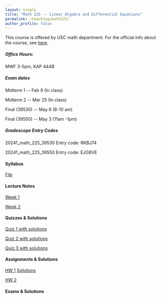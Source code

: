 ```yaml
---
layout: single
title: "Math 225 -- Linear Algebra and Differential Equations"
permalink: /teaching/math225/
author_profile: false
---
```


This course is offered by USC math department. For the official info about the course, see [here](https://dornsife.usc.edu/mathematics/math-225-linear-algebra-and-linear-differential-equations/).

##### Office Hours: 
MWF 3-5pm, KAP 444B

##### Exam dates
Midterm 1 -- Feb 9 (In class)

Midterm 2 -- Mar 25 (In class)

Final (39530) -- May 6 (8-10 am)

Final (39550) -- May 3 (11am -1pm)

##### Gradescope Entry Codes

20241_math_225_39530 Entry code: RKBJ74

20241_math_225_39550 Entry code: EJG8VE

#### Syllabus

[File](https://elifuskuplu.github.io/files/syllabus.pdf)

#### Lecture Notes

[Week 1](https://elifuskuplu.github.io/files/Week1.pdf)

[Week 2](https://elifuskuplu.github.io/files/Week2.pdf)

#### Quizzes & Solutions

[Quiz 1 with solutions](https://elifuskuplu.github.io/files/Quiz1_afternoon_session.pdf)

[Quiz 2 with solutions](https://elifuskuplu.github.io/files/Quiz2_morning_session.pdf)

[Quiz 3 with solutions](https://elifuskuplu.github.io/files/Quiz3_morning_session.pdf)

#### Assignments & Solutions

[HW 1](https://elifuskuplu.github.io/files/HW1_and_study_sheet.pdf) [Solutions](https://elifuskuplu.github.io/files/HW1_solutions.pdf)

[HW 2](https://elifuskuplu.github.io/files/HW2_and_study_sheet.pdf)

#### Exams & Solutions
